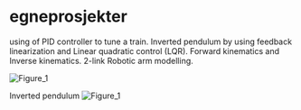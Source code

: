 # egneprosjekter
using of  PID controller to tune a train. Inverted pendulum by using feedback linearization and Linear quadratic control (LQR). Forward kinematics and Inverse kinematics. 2-link Robotic arm modelling.

![Figure_1](https://user-images.githubusercontent.com/48335933/162101129-1f2e3e6b-1de5-493a-8709-6e6cbd9801cf.png)

Inverted pendulum 
![Figure_1](https://user-images.githubusercontent.com/48335933/162101285-989ee804-b1d2-4ed9-91ff-1f5451faacf4.png)


